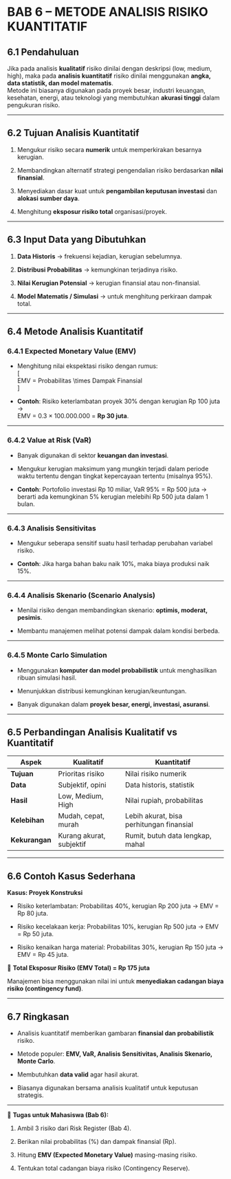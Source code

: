 # **BAB 6 – METODE ANALISIS RISIKO KUANTITATIF**

## 6.1 Pendahuluan

Jika pada analisis **kualitatif** risiko dinilai dengan deskripsi (low, medium, high), maka pada **analisis kuantitatif** risiko dinilai menggunakan **angka, data statistik, dan model matematis**.  
Metode ini biasanya digunakan pada proyek besar, industri keuangan, kesehatan, energi, atau teknologi yang membutuhkan **akurasi tinggi** dalam pengukuran risiko.

---

## 6.2 Tujuan Analisis Kuantitatif

1. Mengukur risiko secara **numerik** untuk memperkirakan besarnya kerugian.
    
2. Membandingkan alternatif strategi pengendalian risiko berdasarkan **nilai finansial**.
    
3. Menyediakan dasar kuat untuk **pengambilan keputusan investasi** dan **alokasi sumber daya**.
    
4. Menghitung **eksposur risiko total** organisasi/proyek.
    

---

## 6.3 Input Data yang Dibutuhkan

1. **Data Historis** → frekuensi kejadian, kerugian sebelumnya.
    
2. **Distribusi Probabilitas** → kemungkinan terjadinya risiko.
    
3. **Nilai Kerugian Potensial** → kerugian finansial atau non-finansial.
    
4. **Model Matematis / Simulasi** → untuk menghitung perkiraan dampak total.
    

---

## 6.4 Metode Analisis Kuantitatif

### 6.4.1 Expected Monetary Value (EMV)

- Menghitung nilai ekspektasi risiko dengan rumus:  
    [  
    EMV = Probabilitas \times Dampak Finansial  
    ]
    
- **Contoh**: Risiko keterlambatan proyek 30% dengan kerugian Rp 100 juta →  
    EMV = 0.3 × 100.000.000 = **Rp 30 juta**.
    

---

### 6.4.2 Value at Risk (VaR)

- Banyak digunakan di sektor **keuangan dan investasi**.
    
- Mengukur kerugian maksimum yang mungkin terjadi dalam periode waktu tertentu dengan tingkat kepercayaan tertentu (misalnya 95%).
    
- **Contoh**: Portofolio investasi Rp 10 miliar, VaR 95% = Rp 500 juta → berarti ada kemungkinan 5% kerugian melebihi Rp 500 juta dalam 1 bulan.
    

---

### 6.4.3 Analisis Sensitivitas

- Mengukur seberapa sensitif suatu hasil terhadap perubahan variabel risiko.
    
- **Contoh**: Jika harga bahan baku naik 10%, maka biaya produksi naik 15%.
    

---

### 6.4.4 Analisis Skenario (Scenario Analysis)

- Menilai risiko dengan membandingkan skenario: **optimis, moderat, pesimis**.
    
- Membantu manajemen melihat potensi dampak dalam kondisi berbeda.
    

---

### 6.4.5 Monte Carlo Simulation

- Menggunakan **komputer dan model probabilistik** untuk menghasilkan ribuan simulasi hasil.
    
- Menunjukkan distribusi kemungkinan kerugian/keuntungan.
    
- Banyak digunakan dalam **proyek besar, energi, investasi, asuransi**.
    

---

## 6.5 Perbandingan Analisis Kualitatif vs Kuantitatif

| Aspek          | Kualitatif               | Kuantitatif                              |
| -------------- | ------------------------ | ---------------------------------------- |
| **Tujuan**     | Prioritas risiko         | Nilai risiko numerik                     |
| **Data**       | Subjektif, opini         | Data historis, statistik                 |
| **Hasil**      | Low, Medium, High        | Nilai rupiah, probabilitas               |
| **Kelebihan**  | Mudah, cepat, murah      | Lebih akurat, bisa perhitungan finansial |
| **Kekurangan** | Kurang akurat, subjektif | Rumit, butuh data lengkap, mahal         |

---

## 6.6 Contoh Kasus Sederhana

**Kasus: Proyek Konstruksi**

- Risiko keterlambatan: Probabilitas 40%, kerugian Rp 200 juta → EMV = Rp 80 juta.
    
- Risiko kecelakaan kerja: Probabilitas 10%, kerugian Rp 500 juta → EMV = Rp 50 juta.
    
- Risiko kenaikan harga material: Probabilitas 30%, kerugian Rp 150 juta → EMV = Rp 45 juta.
    

📌 **Total Eksposur Risiko (EMV Total) = Rp 175 juta**

Manajemen bisa menggunakan nilai ini untuk **menyediakan cadangan biaya risiko (contingency fund)**.

---

## 6.7 Ringkasan

- Analisis kuantitatif memberikan gambaran **finansial dan probabilistik** risiko.
    
- Metode populer: **EMV, VaR, Analisis Sensitivitas, Analisis Skenario, Monte Carlo**.
    
- Membutuhkan **data valid** agar hasil akurat.
    
- Biasanya digunakan bersama analisis kualitatif untuk keputusan strategis.
    

---

📌 **Tugas untuk Mahasiswa (Bab 6):**

1. Ambil 3 risiko dari Risk Register (Bab 4).
    
2. Berikan nilai probabilitas (%) dan dampak finansial (Rp).
    
3. Hitung **EMV (Expected Monetary Value)** masing-masing risiko.
    
4. Tentukan total cadangan biaya risiko (Contingency Reserve).
    
